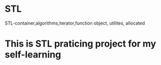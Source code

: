 # STL
STL-container,algorithms,iterator,function object, utilites, allocated
<h1>This is STL praticing project for my self-learning</h1>
